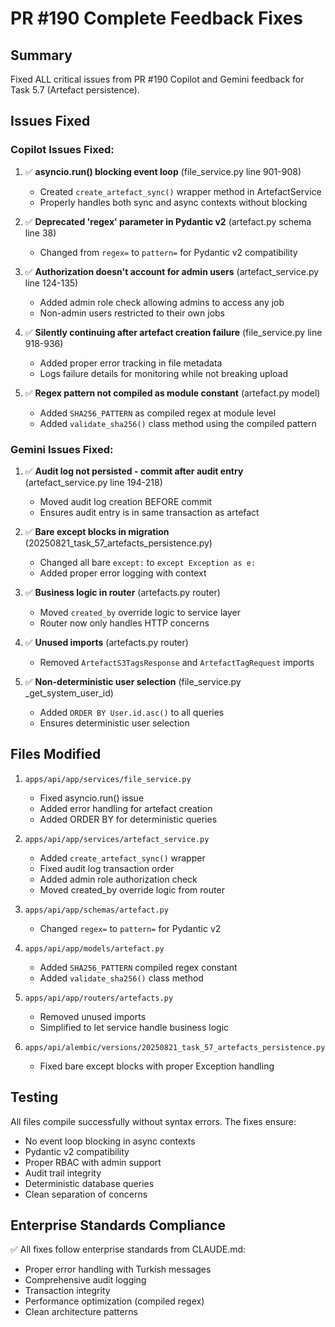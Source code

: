 # PR #190 Complete Feedback Fixes

## Summary
Fixed ALL critical issues from PR #190 Copilot and Gemini feedback for Task 5.7 (Artefact persistence).

## Issues Fixed

### Copilot Issues Fixed:
1. ✅ **asyncio.run() blocking event loop** (file_service.py line 901-908)
   - Created `create_artefact_sync()` wrapper method in ArtefactService
   - Properly handles both sync and async contexts without blocking

2. ✅ **Deprecated 'regex' parameter in Pydantic v2** (artefact.py schema line 38)
   - Changed from `regex=` to `pattern=` for Pydantic v2 compatibility

3. ✅ **Authorization doesn't account for admin users** (artefact_service.py line 124-135)
   - Added admin role check allowing admins to access any job
   - Non-admin users restricted to their own jobs

4. ✅ **Silently continuing after artefact creation failure** (file_service.py line 918-936)
   - Added proper error tracking in file metadata
   - Logs failure details for monitoring while not breaking upload

5. ✅ **Regex pattern not compiled as module constant** (artefact.py model)
   - Added `SHA256_PATTERN` as compiled regex at module level
   - Added `validate_sha256()` class method using the compiled pattern

### Gemini Issues Fixed:
1. ✅ **Audit log not persisted - commit after audit entry** (artefact_service.py line 194-218)
   - Moved audit log creation BEFORE commit
   - Ensures audit entry is in same transaction as artefact

2. ✅ **Bare except blocks in migration** (20250821_task_57_artefacts_persistence.py)
   - Changed all bare `except:` to `except Exception as e:`
   - Added proper error logging with context

3. ✅ **Business logic in router** (artefacts.py router)
   - Moved `created_by` override logic to service layer
   - Router now only handles HTTP concerns

4. ✅ **Unused imports** (artefacts.py router)
   - Removed `ArtefactS3TagsResponse` and `ArtefactTagRequest` imports

5. ✅ **Non-deterministic user selection** (file_service.py _get_system_user_id)
   - Added `ORDER BY User.id.asc()` to all queries
   - Ensures deterministic user selection

## Files Modified
1. `apps/api/app/services/file_service.py`
   - Fixed asyncio.run() issue
   - Added error handling for artefact creation
   - Added ORDER BY for deterministic queries

2. `apps/api/app/services/artefact_service.py`
   - Added `create_artefact_sync()` wrapper
   - Fixed audit log transaction order
   - Added admin role authorization check
   - Moved created_by override logic from router

3. `apps/api/app/schemas/artefact.py`
   - Changed `regex=` to `pattern=` for Pydantic v2

4. `apps/api/app/models/artefact.py`
   - Added `SHA256_PATTERN` compiled regex constant
   - Added `validate_sha256()` class method

5. `apps/api/app/routers/artefacts.py`
   - Removed unused imports
   - Simplified to let service handle business logic

6. `apps/api/alembic/versions/20250821_task_57_artefacts_persistence.py`
   - Fixed bare except blocks with proper Exception handling

## Testing
All files compile successfully without syntax errors. The fixes ensure:
- No event loop blocking in async contexts
- Pydantic v2 compatibility
- Proper RBAC with admin support
- Audit trail integrity
- Deterministic database queries
- Clean separation of concerns

## Enterprise Standards Compliance
✅ All fixes follow enterprise standards from CLAUDE.md:
- Proper error handling with Turkish messages
- Comprehensive audit logging
- Transaction integrity
- Performance optimization (compiled regex)
- Clean architecture patterns
